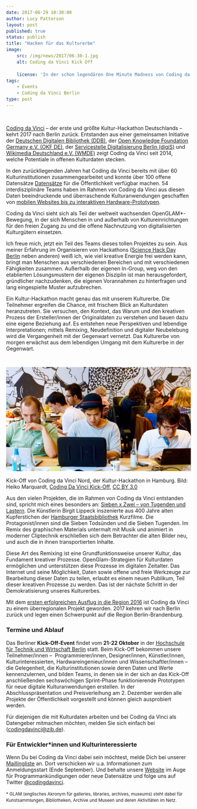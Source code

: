 ```yaml
---
date: 2017-06-29 10:30:00
author: Lucy Patterson
layout: post
published: true
status: publish
title: "Hacken für das Kulturerbe"
image:
    src: /img/news/2017/06-30-1.jpg
    alt: Coding da Vinci Kick Off

    license: 'In der schon legendären One Minute Madness von Coding da Vinci machen die Kultur- und Gedächtnisinstitutionen Reklame für ihre Datenpräsentation im Anschluss.  Bild: <a href="https://www.flickr.com/people/99896278@N06">Open Knowledge Foundation Deutschland</a>, <a href="https://commons.wikimedia.org/wiki/File:Coding_da_Vinci_Nord_2016_-_Kick-Off_in_Hamburg_%2832760433212%29.jpg">Coding da Vinci Nord 2016 - Kick-Off in Hamburg (32760433212)</a>, <a href="https://creativecommons.org/licenses/by/2.0/legalcode">CC BY 2.0</a>'
tags:
    - Events
    - Coding da Vinci Berlin
type: post
---
```

 

<p><a href="https://codingdavinci.de/">Coding da Vinci</a> – der erste und größte Kultur-Hackathon Deutschlands – kehrt 2017 nach Berlin zurück. Entstanden aus einer gemeinsamen Initiative der <a href="https://www.deutsche-digitale-bibliothek.de/">Deutschen Digitalen Bibliothek (DDB)</a>, der <a href="http://okfn.de/">Open Knowledge Foundation Germany e.V. (OKF DE)</a>, der <a href="http://www.servicestelle-digitalisierung.de">Servicestelle Digitalisierung Berlin (digiS)</a> und <a href="https://www.wikimedia.de/">Wikimedia Deutschland e.V. (WMDE)</a> zeigt Coding da Vinci seit 2014, welche Potentiale in offenen Kulturdaten stecken.</p>
<p>In den zurückliegenden Jahren hat Coding da Vinci bereits mit über 60 Kulturinstitutionen zusammengearbeitet und konnte über 100 offene Datensätze <a href="https://codingdavinci.de/daten/">Datensätze</a> für die Öffentlichkeit verfügbar machen. 54 interdisziplinäre Teams haben im Rahmen von Coding da Vinci aus diesen Daten beeindruckende und überraschende Kulturanwendungen geschaffen von <a href="https://codingdavinci.de/projekte/">mobilen Websites bis zu interaktiven Hardware-Prototypen</a>.</p>
<p>Coding da Vinci sieht sich als Teil der weltweit wachsenden OpenGLAM*-Bewegung, in der sich Menschen in und außerhalb von Kultureinrichtungen für den freien Zugang zu und die offene Nachnutzung von digitalisierten Kulturgütern einsetzen.</p>

<p>Ich freue mich, jetzt ein Teil des Teams dieses tollen Projektes zu sein. Aus meiner Erfahrung im Organisieren von Hackathons (<a href="http://berlin.sciencehackday.org/">Science Hack Day Berlin</a> neben anderen) weiß ich, wie viel kreative Energie frei werden kann, bringt man Menschen aus verschiedenen Bereichen und mit verschiedenen Fähigkeiten zusammen. Außerhalb der eigenen In-Group, weg von den etablierten Lösungsmustern der eigenen Disziplin ist man herausgefordert, gründlicher nachzudenken, die eigenen Vorannahmen zu hinterfragen und lang eingespielte Muster aufzubrechen.</p>
<p>Ein Kultur-Hackathon macht genau das mit unserem Kulturerbe. Die Teilnehmer ergreifen die Chance, mit frischem Blick an Kulturdaten heranzutreten. Sie versuchen, den Kontext, das Warum und den kreativen Prozess der Ersteller/innen der Originaldaten zu verstehen und bauen dazu eine eigene Beziehung auf. Es entstehen neue Perspektiven und lebendige Interpretationen; mittels Remixing, Neudefinition und digitaler Neubelebung wird die Vergangenheit mit der Gegenwart vernetzt. Das Kulturerbe von morgen erwächst aus dem lebendigen Umgang mit dem Kulturerbe in der Gegenwart.</p>
<div class="container-fluid" style="margin-top: 3em;">
<img class="img-responsive center-block image-content" src="/img/news/2017/06-30-2.jpg" />
<p class="image-caption">Kick-Off von Coding da Vinci Nord, der Kultur-Hackathon in Hamburg. Bild: Heiko Marquardt, <a href="https://commons.wikimedia.org/wiki/File:Coding_da_Vinci_Kick_Off_%2825_&amp;_26-04-2015%29_028.jpg">Coding Da Vinci Kick-Off</a>, <a href="https://creativecommons.org/licenses/by/3.0/legalcode">CC BY 3.0</a></p>
</div>

<p>Aus den vielen Projekten, die im Rahmen von Coding da Vinci entstanden sind, spricht mich eines besonders an: <a href="https://codingdavinci.de/projects/2016/siebenxzwei.html#project-name">Sieben x Zwei – von Tugenden und Lastern</a>. Die Künstlerin Birgit Lippeck inszenierte aus 400 Jahre alten Kupferstichen der <a href="https://de.wikipedia.org/wiki/Staats-_und_Universit%C3%A4tsbibliothek_Hamburg">Hamburger Staatsbibliothek</a> Kurzfilme. Die Protagonist/innen sind die Sieben Todsünden und die Sieben Tugenden. Im Remix des graphischen Materials untermalt mit Musik und animiert in moderner Cliptechnik erschließen sich dem Betrachter die alten Bilder neu, und auch die in ihnen transportierten Inhalte.</p>
<p>Diese Art des Remixing ist eine Grundfunktionsweise unserer Kultur, das Fundament kreativer Prozesse. OpenGlam-Strategien für Kulturdaten ermöglichen und unterstützen diese Prozesse im digitalen Zeitalter. Das Internet und seine Möglichkeit, Daten sowie offene und freie Werkzeuge zur Bearbeitung dieser Daten zu teilen, erlaubt es einem neuen Publikum, Teil dieser kreativen Prozesse zu werden. Das ist der nächste Schritt in der Demokratisierung unseres Kulturerbes.</p>
<p>Mit dem <a href="https://codingdavinci.de/events/nord/">ersten erfolgreichen Ausflug in die Region 2016</a> ist Coding da Vinci zu einem überregionalen Projekt geworden. 2017 kehren wir nach Berlin zurück und legen einen Schwerpunkt auf die Region Berlin-Brandenburg.</p>
<h3>Termine und Ablauf</h3>
<p>Das Berliner <b>Kick-Off-Event</b> findet vom <b>21-22 Oktober</b> in der <a href="https://www.htw-berlin.de/">Hochschule für Technik und Wirtschaft Berlin</a> statt. Beim Kick-Off bekommen unsere Teilnehmer/innen – &nbsp;Programmierer/innen, Designer/innen, Künstler/innen, Kulturinteressierten, Hardwareingenieur/innen und Wissenschaftler/innen – die Gelegenheit, die Kulturinstitutionen sowie deren Daten und Werte kennenzulernen, und bilden Teams, in denen sie in der sich an das Kick-Off anschließenden sechswöchigen Sprint-Phase funktionierende Prototypen für neue digitale Kulturanwendungen erstellen. In der Abschlusspräsentation und Preisverleihung am 2. Dezember werden alle Projekte der Öffentlichkeit vorgestellt und können gleich ausprobiert werden.</p>
<p>Für diejenigen die mit Kulturdaten arbeiten und bei Coding da Vinci als Datengeber mitmachen möchten, melden Sie sich einfach bei (<a href="mailto:codingdavinci@zib.de">codingdavinci@zib.de</a>).</p>
<h3>Für Entwickler*innen und Kulturinteressierte</h3>
<p>Wenn Du bei Coding da Vinci dabei sein möchtest, melde Dich bei unserer <a href="http://eepurl.com/cTI-ov">Maillingliste</a> an. Dort verschicken wir u.a. Informationen zum Anmeldungsstart (Ende September). Und behalte unsere <a href="https://codingdavinci.de/">Website</a> im Auge für Programmankündigungen oder neue Datensätze und folge uns auf Twitter <a href="https://twitter.com/codingdavinci">@codingdavinci</a>.</p>
<p><small>
* GLAM (englisches Akronym für galleries, libraries, archives, museums) steht dabei für Kunstsammlungen, Bibliotheken, Archive und Museen und deren Aktivitäten im Netz. 
</small></p>

